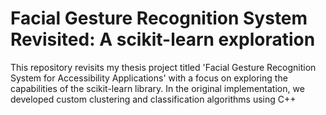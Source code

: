 # Facial Gesture Recognition System Revisited: A scikit-learn exploration
This repository revisits my thesis project titled 'Facial Gesture Recognition System for Accessibility Applications' with a focus on exploring the capabilities of the scikit-learn library. In the original implementation, we developed custom clustering and classification algorithms using C++
